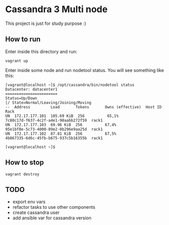 # Cassandra 3 Multi node

This project is just for study purpose :)

## How to run

Enter inside this directory and run:
```
vagrant up
```

Enter inside some node and run nodetool status. You will see something like this:

```
[vagrant@localhost ~]$ /opt/cassandra/bin/nodetool status
Datacenter: datacenter1
=======================
Status=Up/Down
|/ State=Normal/Leaving/Joining/Moving
--  Address         Load       Tokens       Owns (effective)  Host ID                               Rack
UN  172.17.177.101  105.69 KiB  256          65,1%             7c80c17d-f637-4c2f-a4e1-90aabb272f59  rack1
UN  172.17.177.103  69.96 KiB  256          67,4%             95e1bf8e-5c73-4000-89e2-0b296e9aa25d  rack1
UN  172.17.177.102  87.81 KiB  256          67,5%             4b867335-6d6c-45fb-b675-937c5b16355b  rack1

[vagrant@localhost ~]$
```


## How to stop
```
vagrant destroy
```

## TODO
 - export env vars
 - refactor tasks to use other components
 - create cassandra user
 - add ansible var for cassandra version  
